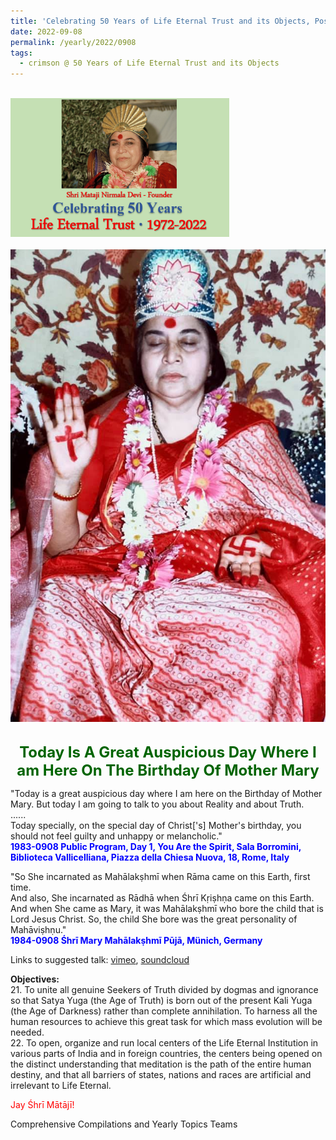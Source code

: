 ```yaml
---
title: 'Celebrating 50 Years of Life Eternal Trust and its Objects, Post 26 on the Birthday of Mother Mary'
date: 2022-09-08
permalink: /yearly/2022/0908
tags:
  - crimson @ 50 Years of Life Eternal Trust and its Objects
---
```


<br>
<div style="text-align: left"><img src="/images/Celebrating50YearsLET.png" width="350" /></div><br>

<div style="text-align: center"><img src="/images/image1013_Photo_credit_Colin_Heinsen.png" /></div>

<br>
<p style="color:DarkGreen; text-align:center">
<font size="+2"><b>Today Is A Great Auspicious Day Where I am Here On The Birthday Of Mother Mary</b><br></font>
</p>

<p>
"Today is a great auspicious day where I am here on the Birthday of Mother Mary. But today I am going to talk to you about Reality and about Truth.<br>
......<br>
Today specially, on the special day of Christ['s] Mother's birthday, you should not feel guilty and unhappy or melancholic."<br>
<font color="blue"><b>1983-0908 Public Program, Day 1, You Are the Spirit, Sala Borromini, Biblioteca Vallicelliana, Piazza della Chiesa Nuova, 18, Rome, Italy</b></font><br>
</p>

<p>
"So She incarnated as Mahālakṣhmī when Rāma came on this Earth, first time.<br>
And also, She incarnated as Rādhā when Śhrī Kṛiṣhṇa came on this Earth.<br>
And when She came as Mary, it was Mahālakṣhmī who bore the child that is Lord Jesus Christ. So, the child She bore was the great personality of Mahāviṣhṇu."<br>
<font color="blue"><b>1984-0908 Śhrī Mary Mahālakṣhmī Pūjā, Münich, Germany</b></font><br>
</p>

Links to suggested talk: <a href="https://vimeo.com/435674791"> vimeo</a>, <a href="https://soundcloud.com/nirmala-vidya-portal/1984-0908-mahalakshmi-puja"> soundcloud </a><br>

<p>
<b>Objectives:</b><br>
21. To unite all genuine Seekers of Truth divided by dogmas and ignorance so that Satya Yuga (the Age of Truth) is born out of the present Kali Yuga (the Age of Darkness) rather than complete annihilation. To harness all the human resources to achieve this great task for which mass evolution will be needed.<br>
22. To open, organize and run local centers of the Life Eternal Institution in various parts of India and in foreign countries, the centers being opened on the distinct understanding that meditation is the path of the entire human destiny, and that all barriers of states, nations and races are artificial and irrelevant to Life Eternal.<br>
</p>

<p style="color:red;">Jay Śhrī Mātājī!<br></p>

<p>Comprehensive Compilations and Yearly Topics Teams</p>